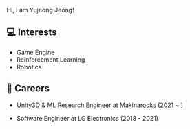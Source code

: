 Hi, I am Yujeong Jeong!

## 💻 Interests

- Game Engine
- Reinforcement Learning
- Robotics

##  🚀 Careers

- Unity3D & ML Research Engineer at  <a href="https://www.makinarocks.ai/">Makinarocks</a> (2021 ~ )

- Software Engineer at LG Electronics (2018 - 2021)



